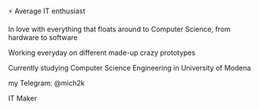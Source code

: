 ⚡ Average IT enthusiast

In love with everything that floats around to Computer Science, from hardware to software

Working everyday on different made-up crazy prototypes

Currently studying Computer Science Engineering in University of Modena

my Telegram: @mich2k

IT Maker

<!--
**mich2k/mich2k** is a ✨ _special_ ✨ repository because its `README.md` (this file) appears on your GitHub profile.

Here are some ideas to get you started:

- 🔭 I’m currently working on ...
- 🌱 I’m currently learning ...
- 👯 I’m looking to collaborate on ...
- 🤔 I’m looking for help with ...
- 💬 Ask me about ...
- 📫 How to reach me: ...
- 😄 Pronouns: ...
- ⚡ Fun fact: ...
-->
